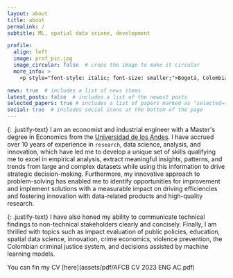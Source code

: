 ```yaml
---
layout: about
title: about
permalink: /
subtitle: ML, spatial data sciene, development

profile:
  align: left
  image: prof_pic.jpg
  image_circular: false  # crops the image to make it circular
  more_info: >
    <p style="font-style: italic; font-size: smaller;">Bogotá, Colombia</p>

news: true  # includes a list of news items
latest_posts: false  # includes a list of the newest posts
selected_papers: true # includes a list of papers marked as "selected={true}"
social: true  # includes social icons at the bottom of the page
---
```

{: .justify-text}
 I am an economist and industrial engineer with a Master's degree in Economics from the [Universidad de los Andes](https://economia.uniandes.edu.co/). I have accrued over 10 years of experience in `research`, data science, analysis, and innovation, which have led me to develop a unique set of skills qualifying me to excel in empirical analysis, extract meaningful insights, patterns, and trends from large and complex datasets while using this information to drive strategic decision-making. Furthermore, my innovative approach to problem-solving has enabled me to identify opportunities for improvement and implement solutions with a measurable impact on driving efficiencies and fostering innovation with data-related products and high-quality research. 
 
 {: .justify-text}
 I have also honed my ability to communicate technical findings to non-technical stakeholders clearly and concisely. Finally, I am thrilled with topics such as impact evaluation of public policies, education, spatial data science, innovation, crime economics, violence prevention, the Colombian criminal justice system, and decisions assisted by machine learning models.
 
 You can fin my CV [here](assets/pdf/AFCB CV 2023  ENG AC.pdf)